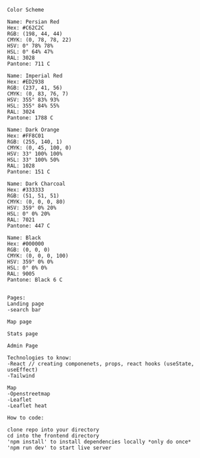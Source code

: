  	

    Color Scheme
    
    Name: Persian Red
    Hex: #C62C2C
    RGB: (198, 44, 44)
    CMYK: (0, 78, 78, 22)
    HSV: 0° 78% 78%
    HSL: 0° 64% 47%
    RAL: 3028
    Pantone: 711 C

    Name: Imperial Red
    Hex: #ED2938
    RGB: (237, 41, 56)
    CMYK: (0, 83, 76, 7)
    HSV: 355° 83% 93%
    HSL: 355° 84% 55%
    RAL: 3024
    Pantone: 1788 C

    Name: Dark Orange
    Hex: #FF8C01
    RGB: (255, 140, 1)
    CMYK: (0, 45, 100, 0)
    HSV: 33° 100% 100%
    HSL: 33° 100% 50%
    RAL: 1028
    Pantone: 151 C

    Name: Dark Charcoal
    Hex: #333333
    RGB: (51, 51, 51)
    CMYK: (0, 0, 0, 80)
    HSV: 359° 0% 20%
    HSL: 0° 0% 20%
    RAL: 7021
    Pantone: 447 C

    Name: Black
    Hex: #000000
    RGB: (0, 0, 0)
    CMYK: (0, 0, 0, 100)
    HSV: 359° 0% 0%
    HSL: 0° 0% 0%
    RAL: 9005
    Pantone: Black 6 C


    Pages:
    Landing page
    -search bar

    Map page

    Stats page

    Admin Page

    Technologies to know:
    -React // creating componenets, props, react hooks (useState, useEffect)
    -Tailwind

    Map
    -Openstreetmap
    -Leaflet
    -Leaflet heat

    How to code:

    clone repo into your directory
    cd into the frontend directory
    'npm install' to install dependencies locally *only do once*
    'npm run dev' to start live server

    

    
